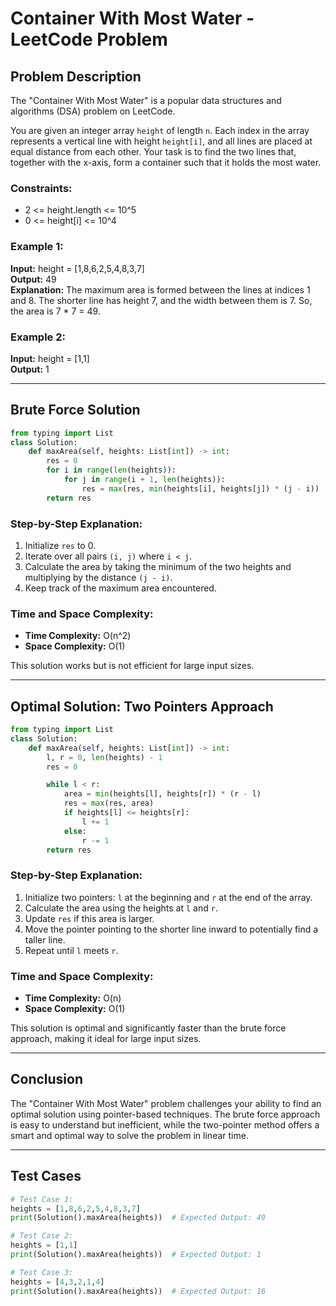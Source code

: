 # Container With Most Water - LeetCode Problem

## Problem Description

The "Container With Most Water" is a popular data structures and algorithms (DSA) problem on LeetCode.

You are given an integer array `height` of length `n`. Each index in the array represents a vertical line with height `height[i]`, and all lines are placed at equal distance from each other. Your task is to find the two lines that, together with the x-axis, form a container such that it holds the most water.

### Constraints:
- 2 <= height.length <= 10^5
- 0 <= height[i] <= 10^4

### Example 1:
**Input:** height = [1,8,6,2,5,4,8,3,7]  
**Output:** 49  
**Explanation:** The maximum area is formed between the lines at indices 1 and 8. The shorter line has height 7, and the width between them is 7. So, the area is 7 * 7 = 49.

### Example 2:
**Input:** height = [1,1]  
**Output:** 1

---

## Brute Force Solution

```python
from typing import List
class Solution:
    def maxArea(self, heights: List[int]) -> int:
        res = 0
        for i in range(len(heights)):
            for j in range(i + 1, len(heights)):
                res = max(res, min(heights[i], heights[j]) * (j - i))
        return res
```

### Step-by-Step Explanation:
1. Initialize `res` to 0.
2. Iterate over all pairs `(i, j)` where `i < j`.
3. Calculate the area by taking the minimum of the two heights and multiplying by the distance `(j - i)`.
4. Keep track of the maximum area encountered.

### Time and Space Complexity:
- **Time Complexity:** O(n^2)
- **Space Complexity:** O(1)

This solution works but is not efficient for large input sizes.

---

## Optimal Solution: Two Pointers Approach

```python
from typing import List
class Solution:
    def maxArea(self, heights: List[int]) -> int:
        l, r = 0, len(heights) - 1
        res = 0

        while l < r:
            area = min(heights[l], heights[r]) * (r - l)
            res = max(res, area)
            if heights[l] <= heights[r]:
                l += 1
            else:
                r -= 1
        return res
```

### Step-by-Step Explanation:
1. Initialize two pointers: `l` at the beginning and `r` at the end of the array.
2. Calculate the area using the heights at `l` and `r`.
3. Update `res` if this area is larger.
4. Move the pointer pointing to the shorter line inward to potentially find a taller line.
5. Repeat until `l` meets `r`.

### Time and Space Complexity:
- **Time Complexity:** O(n)
- **Space Complexity:** O(1)

This solution is optimal and significantly faster than the brute force approach, making it ideal for large input sizes.

---

## Conclusion
The "Container With Most Water" problem challenges your ability to find an optimal solution using pointer-based techniques. The brute force approach is easy to understand but inefficient, while the two-pointer method offers a smart and optimal way to solve the problem in linear time.

---

## Test Cases
```python
# Test Case 1:
heights = [1,8,6,2,5,4,8,3,7]
print(Solution().maxArea(heights))  # Expected Output: 49

# Test Case 2:
heights = [1,1]
print(Solution().maxArea(heights))  # Expected Output: 1

# Test Case 3:
heights = [4,3,2,1,4]
print(Solution().maxArea(heights))  # Expected Output: 16
```